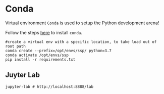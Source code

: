 # Conda
Virtual environment `Conda` is used to setup the Python development
arena!

Follow the steps [here](https://docs.conda.io/projects/conda/en/latest/user-guide/install/linux.html) to install `conda`.

```
#create a virtual env with a specific location, to take load out of root path
conda create --prefix=/opt/envs/ssp/ python=3.7
conda activate /opt/envs/ssp
pip install -r requirements.txt
```

## Juyter Lab
`jupyter-lab # http://localhost:8888/lab`
 